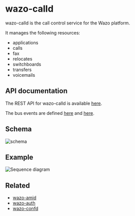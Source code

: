 # wazo-calld

wazo-calld is the call control service for the Wazo platform.

It manages the following resources:

* applications
* calls
* fax
* relocates
* switchboards
* transfers
* voicemails

## API documentation

The REST API for wazo-calld is available [here](../api/application.html#tag/applications).

The bus events are defined [here](https://github.com/wazo-platform/wazo-calld/blob/master/wazo_calld/plugins/calls/events.yml) and [here](https://github.com/wazo-platform/wazo-calld/blob/master/wazo_calld/plugins/switchboards/events.yml).

## Schema

![schema](diagram.svg)

## Example

![Sequence diagram](sequence-diagram.svg)

## Related

* [wazo-amid](amid.html)
* [wazo-auth](authentication.html)
* [wazo-confd](configuration.html)
